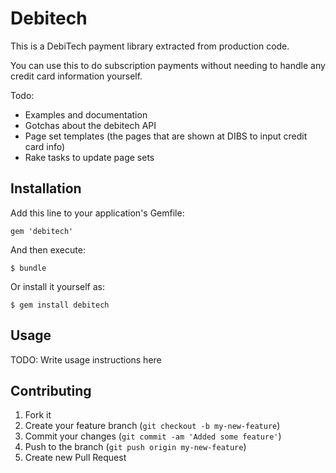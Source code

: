 # Debitech

This is a DebiTech payment library extracted from production code.

You can use this to do subscription payments without needing to handle any
credit card information yourself.

Todo:
- Examples and documentation
- Gotchas about the debitech API
- Page set templates (the pages that are shown at DIBS to input credit card info)
- Rake tasks to update page sets

## Installation

Add this line to your application's Gemfile:

    gem 'debitech'

And then execute:

    $ bundle

Or install it yourself as:

    $ gem install debitech

## Usage

TODO: Write usage instructions here

## Contributing

1. Fork it
2. Create your feature branch (`git checkout -b my-new-feature`)
3. Commit your changes (`git commit -am 'Added some feature'`)
4. Push to the branch (`git push origin my-new-feature`)
5. Create new Pull Request
